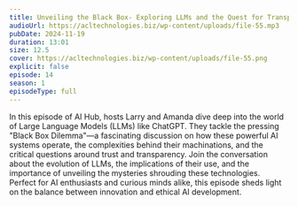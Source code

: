 ```yaml
---
title: Unveiling the Black Box- Exploring LLMs and the Quest for Transparency in AI 
audioUrl: https://acltechnologies.biz/wp-content/uploads/file-55.mp3
pubDate: 2024-11-19
duration: 13:01
size: 12.5
cover: https://acltechnologies.biz/wp-content/uploads/file-55.png
explicit: false
episode: 14
season: 1
episodeType: full
---
```

In this episode of AI Hub, hosts Larry and Amanda dive deep into the world of Large Language Models (LLMs) like ChatGPT. They tackle the pressing "Black Box Dilemma"—a fascinating discussion on how these powerful AI systems operate, the complexities behind their machinations, and the critical questions around trust and transparency. Join the conversation about the evolution of LLMs, the implications of their use, and the importance of unveiling the mysteries shrouding these technologies. Perfect for AI enthusiasts and curious minds alike, this episode sheds light on the balance between innovation and ethical AI development.